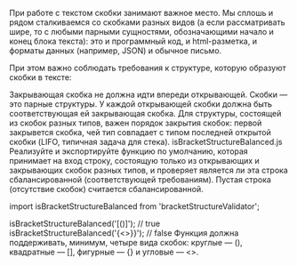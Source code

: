 При работе с текстом скобки занимают важное место. Мы сплошь и рядом сталкиваемся со скобками разных видов (а если рассматривать шире, то с любыми парными сущностями, обозначающими начало и конец блока текста): это и программный код, и html-разметка, и форматы данных (например, JSON) и обычное письмо.

При этом важно соблюдать требования к структуре, которую образуют скобки в тексте:

Закрывающая скобка не должна идти впереди открывающей.
Скобки — это парные структуры. У каждой открывающей скобки должна быть соответствующая ей закрывающая скобка.
Для структуры, состоящей из скобок разных типов, важен порядок закрытия скобок: первой закрывется скобка, чей тип совпадает с типом последней открытой скобки (LIFO, типичная задача для стека).
isBracketStructureBalanced.js
Реализуйте и экспортируйте функцию по умолчанию, которая принимает на вход строку, состоящую только из открывающих и закрывающих скобок разных типов, и проверяет является ли эта строка сбалансированной (соответствующей требованиям). Пустая строка (отсутствие скобок) считается сбалансированной.

import isBracketStructureBalanced from 'bracketStructureValidator';

isBracketStructureBalanced('[()]');  // true
isBracketStructureBalanced('{<>}}'); // false
Функция должна поддерживать, минимум, четыре вида скобок: круглые — (), квадратные — [], фигурные — {} и угловые — <>.